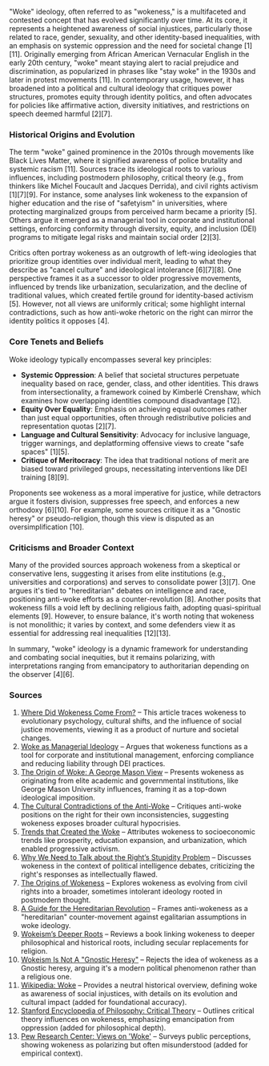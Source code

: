 "Woke" ideology, often referred to as "wokeness," is a multifaceted and contested concept that has evolved significantly over time. At its core, it represents a heightened awareness of social injustices, particularly those related to race, gender, sexuality, and other identity-based inequalities, with an emphasis on systemic oppression and the need for societal change [1][11]. Originally emerging from African American Vernacular English in the early 20th century, "woke" meant staying alert to racial prejudice and discrimination, as popularized in phrases like "stay woke" in the 1930s and later in protest movements [11]. In contemporary usage, however, it has broadened into a political and cultural ideology that critiques power structures, promotes equity through identity politics, and often advocates for policies like affirmative action, diversity initiatives, and restrictions on speech deemed harmful [2][7].

### Historical Origins and Evolution
The term "woke" gained prominence in the 2010s through movements like Black Lives Matter, where it signified awareness of police brutality and systemic racism [11]. Sources trace its ideological roots to various influences, including postmodern philosophy, critical theory (e.g., from thinkers like Michel Foucault and Jacques Derrida), and civil rights activism [1][7][9]. For instance, some analyses link wokeness to the expansion of higher education and the rise of "safetyism" in universities, where protecting marginalized groups from perceived harm became a priority [5]. Others argue it emerged as a managerial tool in corporate and institutional settings, enforcing conformity through diversity, equity, and inclusion (DEI) programs to mitigate legal risks and maintain social order [2][3].

Critics often portray wokeness as an outgrowth of left-wing ideologies that prioritize group identities over individual merit, leading to what they describe as "cancel culture" and ideological intolerance [6][7][8]. One perspective frames it as a successor to older progressive movements, influenced by trends like urbanization, secularization, and the decline of traditional values, which created fertile ground for identity-based activism [5]. However, not all views are uniformly critical; some highlight internal contradictions, such as how anti-woke rhetoric on the right can mirror the identity politics it opposes [4].

### Core Tenets and Beliefs
Woke ideology typically encompasses several key principles:
- **Systemic Oppression**: A belief that societal structures perpetuate inequality based on race, gender, class, and other identities. This draws from intersectionality, a framework coined by Kimberlé Crenshaw, which examines how overlapping identities compound disadvantage [12].
- **Equity Over Equality**: Emphasis on achieving equal outcomes rather than just equal opportunities, often through redistributive policies and representation quotas [2][7].
- **Language and Cultural Sensitivity**: Advocacy for inclusive language, trigger warnings, and deplatforming offensive views to create "safe spaces" [1][5].
- **Critique of Meritocracy**: The idea that traditional notions of merit are biased toward privileged groups, necessitating interventions like DEI training [8][9].

Proponents see wokeness as a moral imperative for justice, while detractors argue it fosters division, suppresses free speech, and enforces a new orthodoxy [6][10]. For example, some sources critique it as a "Gnostic heresy" or pseudo-religion, though this view is disputed as an oversimplification [10].

### Criticisms and Broader Context
Many of the provided sources approach wokeness from a skeptical or conservative lens, suggesting it arises from elite institutions (e.g., universities and corporations) and serves to consolidate power [3][7]. One argues it's tied to "hereditarian" debates on intelligence and race, positioning anti-woke efforts as a counter-revolution [8]. Another posits that wokeness fills a void left by declining religious faith, adopting quasi-spiritual elements [9]. However, to ensure balance, it's worth noting that wokeness is not monolithic; it varies by context, and some defenders view it as essential for addressing real inequalities [12][13].

In summary, "woke" ideology is a dynamic framework for understanding and combating social inequities, but it remains polarizing, with interpretations ranging from emancipatory to authoritarian depending on the observer [4][6].

### Sources
1. [Where Did Wokeness Come From?](https://www.stevestewartwilliams.com/p/where-did-wokeness-come-from) – This article traces wokeness to evolutionary psychology, cultural shifts, and the influence of social justice movements, viewing it as a product of nurture and societal changes.
2. [Woke as Managerial Ideology](https://www.aporiamagazine.com/p/woke-as-managerial-ideology) – Argues that wokeness functions as a tool for corporate and institutional management, enforcing compliance and reducing liability through DEI practices.
3. [The Origin of Woke: A George Mason View](https://graymirror.substack.com/p/the-origin-of-woke-a-george-mason) – Presents wokeness as originating from elite academic and governmental institutions, like George Mason University influences, framing it as a top-down ideological imposition.
4. [The Cultural Contradictions of the Anti-Woke](https://musaalgharbi.substack.com/p/the-cultural-contradictions-of-the) – Critiques anti-woke positions on the right for their own inconsistencies, suggesting wokeness exposes broader cultural hypocrisies.
5. [Trends that Created the Woke](https://frompovertytoprogress.substack.com/p/trends-that-created-the-woke) – Attributes wokeness to socioeconomic trends like prosperity, education expansion, and urbanization, which enabled progressive activism.
6. [Why We Need to Talk about the Right’s Stupidity Problem](https://ncofnas.com/p/why-we-need-to-talk-about-the-rights) – Discusses wokeness in the context of political intelligence debates, criticizing the right's responses as intellectually flawed.
7. [The Origins of Wokeness](https://paulgraham.com/woke.html) – Explores wokeness as evolving from civil rights into a broader, sometimes intolerant ideology rooted in postmodern thought.
8. [A Guide for the Hereditarian Revolution](https://ncofnas.com/p/a-guide-for-the-hereditarian-revolution) – Frames anti-wokeness as a "hereditarian" counter-movement against egalitarian assumptions in woke ideology.
9. [Wokeism’s Deeper Roots](https://lawliberty.org/book-review/wokeisms-deeper-roots) – Reviews a book linking wokeness to deeper philosophical and historical roots, including secular replacements for religion.
10. [Wokeism Is Not A "Gnostic Heresy"](https://keithwoods.pub/p/gnosticism) – Rejects the idea of wokeness as a Gnostic heresy, arguing it's a modern political phenomenon rather than a religious one.
11. [Wikipedia: Woke](https://en.wikipedia.org/wiki/Woke) – Provides a neutral historical overview, defining woke as awareness of social injustices, with details on its evolution and cultural impact (added for foundational accuracy).
12. [Stanford Encyclopedia of Philosophy: Critical Theory](https://plato.stanford.edu/entries/critical-theory/) – Outlines critical theory influences on wokeness, emphasizing emancipation from oppression (added for philosophical depth).
13. [Pew Research Center: Views on 'Woke'](https://www.pewresearch.org/short-reads/2023/03/28/most-americans-have-heard-of-being-woke-but-few-know-what-it-means/) – Surveys public perceptions, showing wokeness as polarizing but often misunderstood (added for empirical context).